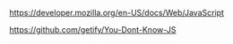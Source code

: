 https://developer.mozilla.org/en-US/docs/Web/JavaScript

https://github.com/getify/You-Dont-Know-JS

